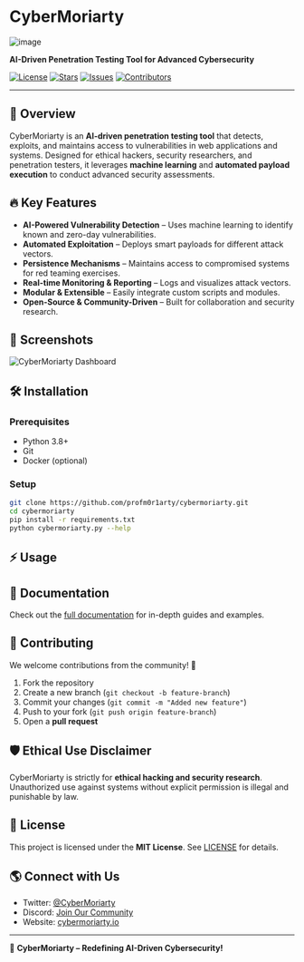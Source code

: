 # CyberMoriarty

![image](https://github.com/user-attachments/assets/3d854570-38ec-4aea-9ddc-6556faff1fcc)


**AI-Driven Penetration Testing Tool for Advanced Cybersecurity**

[![License](https://img.shields.io/github/license/yourusername/cybermoriarty)](LICENSE)
[![Stars](https://img.shields.io/github/stars/yourusername/cybermoriarty?style=social)](https://github.com/yourusername/cybermoriarty/stargazers)
[![Issues](https://img.shields.io/github/issues/yourusername/cybermoriarty)](https://github.com/yourusername/cybermoriarty/issues)
[![Contributors](https://img.shields.io/github/contributors/yourusername/cybermoriarty)](https://github.com/yourusername/cybermoriarty/graphs/contributors)

---

## 🚀 Overview
CyberMoriarty is an **AI-driven penetration testing tool** that detects, exploits, and maintains access to vulnerabilities in web applications and systems. Designed for ethical hackers, security researchers, and penetration testers, it leverages **machine learning** and **automated payload execution** to conduct advanced security assessments.

## 🔥 Key Features
- **AI-Powered Vulnerability Detection** – Uses machine learning to identify known and zero-day vulnerabilities.
- **Automated Exploitation** – Deploys smart payloads for different attack vectors.
- **Persistence Mechanisms** – Maintains access to compromised systems for red teaming exercises.
- **Real-time Monitoring & Reporting** – Logs and visualizes attack vectors.
- **Modular & Extensible** – Easily integrate custom scripts and modules.
- **Open-Source & Community-Driven** – Built for collaboration and security research.

## 📸 Screenshots
![CyberMoriarty Dashboard](https://your-screenshot-url.com)

## 🛠️ Installation
### Prerequisites
- Python 3.8+
- Git
- Docker (optional)

### Setup
```bash
git clone https://github.com/profm0r1arty/cybermoriarty.git
cd cybermoriarty
pip install -r requirements.txt
python cybermoriarty.py --help
```

## ⚡ Usage

## 📖 Documentation
Check out the [full documentation](https://your-docs-url.com) for in-depth guides and examples.

## 👥 Contributing
We welcome contributions from the community! 🚀
1. Fork the repository
2. Create a new branch (`git checkout -b feature-branch`)
3. Commit your changes (`git commit -m "Added new feature"`)
4. Push to your fork (`git push origin feature-branch`)
5. Open a **pull request**

## 🛡️ Ethical Use Disclaimer
CyberMoriarty is strictly for **ethical hacking and security research**. Unauthorized use against systems without explicit permission is illegal and punishable by law.

## 📜 License
This project is licensed under the **MIT License**. See [LICENSE](LICENSE) for details.

## 🌎 Connect with Us
- Twitter: [@CyberMoriarty](https://twitter.com/yourhandle)
- Discord: [Join Our Community](https://discord.gg/yourinvite)
- Website: [cybermoriarty.io](https://cybermoriarty.io)

---

🚀 **CyberMoriarty – Redefining AI-Driven Cybersecurity!**



